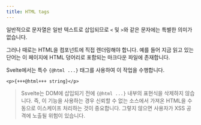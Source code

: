 ```yaml
---
title: HTML tags
---
```


일반적으로 문자열은 일반 텍스트로 삽입되므로 `<` 및 `>`와 같은 문자에는 특별한 의미가 없습니다.

그러나 때로는 HTML을 컴포넌트에 직접 렌더링해야 합니다. 예를 들어 지금 읽고 있는 단어는 이 페이지에 HTML 덩어리로 포함되는 마크다운 파일에 존재합니다.

Svelte에서는 특수 `{@html ...}` 태그를 사용하여 이 작업을 수행합니다.

```svelte
<p>{+++@html+++ string}</p>
```

> Ssvelte는 DOM에 삽입되기 전에 `{@html ...}` 내부의 표현식을 삭제하지 않습니다. 즉, 이 기능을 사용하는 경우 신뢰할 수 없는 소스에서 가져온 HTML을 수동으로 이스케이프 처리하는 것이 중요합니다. 그렇지 않으면 사용자가 XSS 공격에 노출될 위험이 있습니다.
